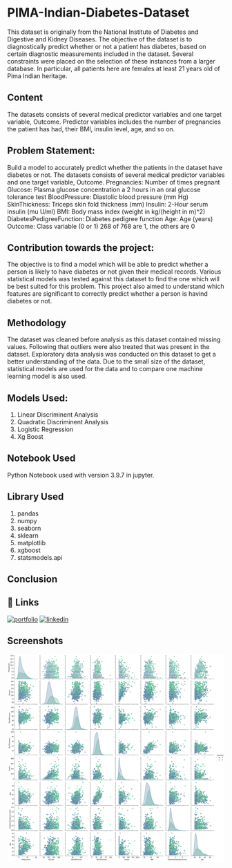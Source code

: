 
# PIMA-Indian-Diabetes-Dataset

This dataset is originally from the National Institute of Diabetes and Digestive and Kidney Diseases. The objective of the dataset is to diagnostically predict whether or not a patient has diabetes, based on certain diagnostic measurements included in the dataset. Several constraints were placed on the selection of these instances from a larger database. In particular, all patients here are females at least 21 years old of Pima Indian heritage.
## Content
The datasets consists of several medical predictor variables and one target variable, Outcome. Predictor variables includes the number of pregnancies the patient has had, their BMI, insulin level, age, and so on.
## Problem Statement:
Build a model to accurately predict whether the patients in the dataset have diabetes or not. The datasets consists of several medical predictor variables and one target variable, Outcome. Pregnancies: Number of times pregnant Glucose: Plasma glucose concentration a 2 hours in an oral glucose tolerance test BloodPressure: Diastolic blood pressure (mm Hg) SkinThickness: Triceps skin fold thickness (mm) Insulin: 2-Hour serum insulin (mu U/ml) BMI: Body mass index (weight in kg/(height in m)^2) DiabetesPedigreeFunction: Diabetes pedigree function Age: Age (years) Outcome: Class variable (0 or 1) 268 of 768 are 1, the others are 0
## Contribution towards the project:
The objective is to find a model which will be able to predict whether a person is likely to have diabetes or not given their medical records. Various statistical models was tested against this dataset to find the one which will be best suited for this problem. This project also aimed to understand which features are significant to correctly predict whether a person is havind diabetes or not. 
## Methodology
The dataset was cleaned before analysis as this dataset contained missing values. Following that outliers were also treated that was present in the dataset. 
Exploratory data analysis was conducted on this dataset to get a better understanding of the data. Due to the small size of the dataset, statistical models are used for the data and to compare one machine learning model is also used. 
## Models Used:
1) Linear Discriminent Analysis
2) Quadratic Discriminent Analysis
3) Logistic Regression
4) Xg Boost
## Notebook Used
Python Notebook used with version 3.9.7 in jupyter.
## Library Used
1) pandas
2) numpy
3) seaborn
4) sklearn
5) matplotlib
6) xgboost
7) statsmodels.api
## Conclusion


## 🔗 Links
[![portfolio](https://img.shields.io/badge/my_portfolio-000?style=for-the-badge&logo=ko-fi&logoColor=white)](https://github.com/joyb05)
[![linkedin](https://img.shields.io/badge/linkedin-0A66C2?style=for-the-badge&logo=linkedin&logoColor=white)](https://www.linkedin.com/in/joy-bhowmick-37269b80/)

## Screenshots

![PairPlot.png](https://github.com/joyb05/PIMA-Indian-Diabetes-Dataset/blob/main/PairPlot.png)

